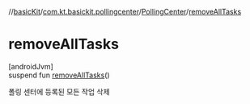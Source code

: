 //[basicKit](../../../index.md)/[com.kt.basickit.pollingcenter](../index.md)/[PollingCenter](index.md)/[removeAllTasks](remove-all-tasks.md)

# removeAllTasks

[androidJvm]\
suspend fun [removeAllTasks](remove-all-tasks.md)()

폴링 센터에 등록된 모든 작업 삭제
